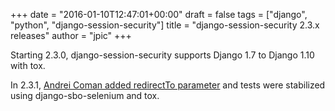 +++
date = "2016-01-10T12:47:01+00:00"
draft = false
tags = ["django", "python", "django-session-security"]
title = "django-session-security 2.3.x releases"
author = "jpic"
+++

Starting 2.3.0, django-session-security supports Django 1.7 to Django 1.10 with tox.

In 2.3.1, [Andrei Coman added redirectTo parameter](https://github.com/yourlabs/django-session-security/pull/57) and tests were stabilized using django-sbo-selenium and tox.
